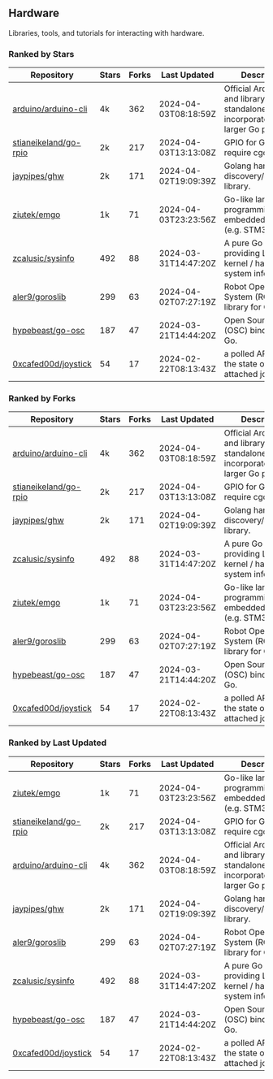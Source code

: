 ## Hardware

Libraries, tools, and tutorials for interacting with hardware.

### Ranked by Stars

| Repository | Stars | Forks | Last Updated | Description | 
|------------|-------|-------|--------------|-------------|
| [arduino/arduino-cli](https://github.com/arduino/arduino-cli) | 4k | 362 | 2024-04-03T08:18:59Z |  Official Arduino CLI and library. Can run standalone, or be incorporated into larger Go projects. |
| [stianeikeland/go-rpio](https://github.com/stianeikeland/go-rpio) | 2k | 217 | 2024-04-03T13:13:08Z |  GPIO for Go, doesn't require cgo. |
| [jaypipes/ghw](https://github.com/jaypipes/ghw) | 2k | 171 | 2024-04-02T19:09:39Z |  Golang hardware discovery/inspection library. |
| [ziutek/emgo](https://github.com/ziutek/emgo) | 1k | 71 | 2024-04-03T23:23:56Z |  Go-like language for programming embedded systems (e.g. STM32 MCU). |
| [zcalusic/sysinfo](https://github.com/zcalusic/sysinfo) | 492 | 88 | 2024-03-31T14:47:20Z |  A pure Go library providing Linux OS / kernel / hardware system information. |
| [aler9/goroslib](https://github.com/aler9/goroslib) | 299 | 63 | 2024-04-02T07:27:19Z |  Robot Operating System (ROS) library for Go. |
| [hypebeast/go-osc](https://github.com/hypebeast/go-osc) | 187 | 47 | 2024-03-21T14:44:20Z |  Open Sound Control (OSC) bindings for Go. |
| [0xcafed00d/joystick](https://github.com/0xcafed00d/joystick) | 54 | 17 | 2024-02-22T08:13:43Z |  a polled API to read the state of an attached joystick. |

### Ranked by Forks

| Repository | Stars | Forks | Last Updated | Description | 
|------------|-------|-------|--------------|-------------|
| [arduino/arduino-cli](https://github.com/arduino/arduino-cli) | 4k | 362 | 2024-04-03T08:18:59Z |  Official Arduino CLI and library. Can run standalone, or be incorporated into larger Go projects. |
| [stianeikeland/go-rpio](https://github.com/stianeikeland/go-rpio) | 2k | 217 | 2024-04-03T13:13:08Z |  GPIO for Go, doesn't require cgo. |
| [jaypipes/ghw](https://github.com/jaypipes/ghw) | 2k | 171 | 2024-04-02T19:09:39Z |  Golang hardware discovery/inspection library. |
| [zcalusic/sysinfo](https://github.com/zcalusic/sysinfo) | 492 | 88 | 2024-03-31T14:47:20Z |  A pure Go library providing Linux OS / kernel / hardware system information. |
| [ziutek/emgo](https://github.com/ziutek/emgo) | 1k | 71 | 2024-04-03T23:23:56Z |  Go-like language for programming embedded systems (e.g. STM32 MCU). |
| [aler9/goroslib](https://github.com/aler9/goroslib) | 299 | 63 | 2024-04-02T07:27:19Z |  Robot Operating System (ROS) library for Go. |
| [hypebeast/go-osc](https://github.com/hypebeast/go-osc) | 187 | 47 | 2024-03-21T14:44:20Z |  Open Sound Control (OSC) bindings for Go. |
| [0xcafed00d/joystick](https://github.com/0xcafed00d/joystick) | 54 | 17 | 2024-02-22T08:13:43Z |  a polled API to read the state of an attached joystick. |

### Ranked by Last Updated

| Repository | Stars | Forks | Last Updated | Description | 
|------------|-------|-------|--------------|-------------|
| [ziutek/emgo](https://github.com/ziutek/emgo) | 1k | 71 | 2024-04-03T23:23:56Z |  Go-like language for programming embedded systems (e.g. STM32 MCU). |
| [stianeikeland/go-rpio](https://github.com/stianeikeland/go-rpio) | 2k | 217 | 2024-04-03T13:13:08Z |  GPIO for Go, doesn't require cgo. |
| [arduino/arduino-cli](https://github.com/arduino/arduino-cli) | 4k | 362 | 2024-04-03T08:18:59Z |  Official Arduino CLI and library. Can run standalone, or be incorporated into larger Go projects. |
| [jaypipes/ghw](https://github.com/jaypipes/ghw) | 2k | 171 | 2024-04-02T19:09:39Z |  Golang hardware discovery/inspection library. |
| [aler9/goroslib](https://github.com/aler9/goroslib) | 299 | 63 | 2024-04-02T07:27:19Z |  Robot Operating System (ROS) library for Go. |
| [zcalusic/sysinfo](https://github.com/zcalusic/sysinfo) | 492 | 88 | 2024-03-31T14:47:20Z |  A pure Go library providing Linux OS / kernel / hardware system information. |
| [hypebeast/go-osc](https://github.com/hypebeast/go-osc) | 187 | 47 | 2024-03-21T14:44:20Z |  Open Sound Control (OSC) bindings for Go. |
| [0xcafed00d/joystick](https://github.com/0xcafed00d/joystick) | 54 | 17 | 2024-02-22T08:13:43Z |  a polled API to read the state of an attached joystick. |

